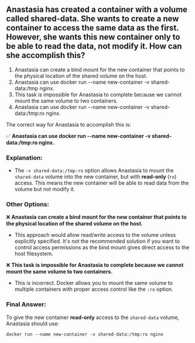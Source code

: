 ## Anastasia has created a container with a volume called shared-data. She wants to create a new container to access the same data as the first. However, she wants this new container only to be able to read the data, not modify it. How can she accomplish this? 
1. Anastasia can create a bind mount for the new container that points to the physical location of the shared volume on the host.
2. Anastasia can use docker run --name new-container -v shared-data:/tmp nginx.
3. This task is impossible for Anastasia to complete because we cannot mount the same volume to two containers.
4. Anastasia can use docker run --name new-container -v shared-data:/tmp:ro nginx.

The correct way for Anastasia to accomplish this is:

✅ **Anastasia can use docker run --name new-container -v shared-data:/tmp:ro nginx.**

### **Explanation:**

- The `-v shared-data:/tmp:ro` option allows Anastasia to mount the `shared-data` volume into the new container, but with **read-only** (`ro`) access. This means the new container will be able to read data from the volume but not modify it.
  
### **Other Options:**

❌ **Anastasia can create a bind mount for the new container that points to the physical location of the shared volume on the host.**  
- This approach would allow read/write access to the volume unless explicitly specified. It's not the recommended solution if you want to control access permissions as the bind mount gives direct access to the host filesystem.

❌ **This task is impossible for Anastasia to complete because we cannot mount the same volume to two containers.**  
- This is incorrect. Docker allows you to mount the same volume to multiple containers with proper access control like the `:ro` option.

### **Final Answer:**
To give the new container **read-only** access to the `shared-data` volume, Anastasia should use:

```
docker run --name new-container -v shared-data:/tmp:ro nginx
```
